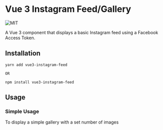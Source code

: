 # Vue 3 Instagram Feed/Gallery

![MIT](https://img.shields.io/badge/license-MIT-green)

A Vue 3 component that displays a basic Instagram feed using a Facebook Access Token.

## Installation

```
yarn add vue3-instagram-feed

OR

npm install vue3-instagram-feed
```

## Usage

### Simple Usage

To display a simple gallery with a set number of images
